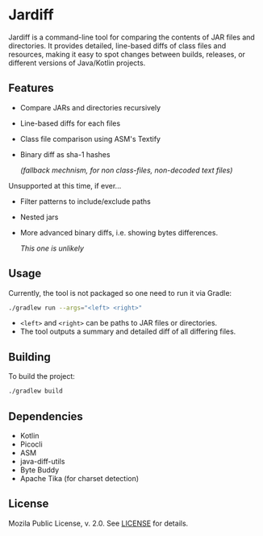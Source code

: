 # Jardiff

Jardiff is a command-line tool for comparing the contents of JAR files and directories. It provides detailed, line-based diffs of class files and resources, making it easy to spot changes between builds, releases, or different versions of Java/Kotlin projects.

## Features

* Compare JARs and directories recursively
* Line-based diffs for each files
* Class file comparison using ASM's Textify
* Binary diff as sha-1 hashes 

  _(fallback mechnism, for non class-files, non-decoded text files)_

Unsupported at this time, if ever...
* Filter patterns to include/exclude paths
* Nested jars
* More advanced binary diffs, i.e. showing bytes differences.

  _This one is unlikely_

## Usage

Currently, the tool is not packaged so one need to run it via Gradle:

```sh
./gradlew run --args="<left> <right>"
```

- `<left>` and `<right>` can be paths to JAR files or directories.
- The tool outputs a summary and detailed diff of all differing files.

## Building

To build the project:

```sh
./gradlew build
```

## Dependencies

- Kotlin
- Picocli
- ASM
- java-diff-utils
- Byte Buddy
- Apache Tika (for charset detection)

## License

Mozila Public License, v. 2.0. See [LICENSE](LICENSE) for details.

